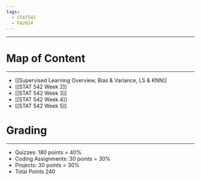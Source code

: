 ```yaml
---
tags:
  - STAT542
  - FA2024
---
```

---
# Map of Content
---
- [[Supervised Learning Overview, Bias & Variance, LS & KNN]]
- [[STAT 542 Week 2]]
- [[STAT 542 Week 3]]
- [[STAT 542 Week 4]]
- [[STAT 542 Week 5]]

# Grading
---
- Quizzes: 180 points = 40%
- Coding Assignments: 30 points = 30%
- Projects: 30 points = 30%
- Total Points 240
